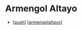 # Armengol Altayo

- [[push]] [[armengolaltayo]]


[//begin]: # "Autogenerated link references for markdown compatibility"
[push]: push "Push"
[armengolaltayo]: armengolaltayo "Armengolaltayo"
[//end]: # "Autogenerated link references"